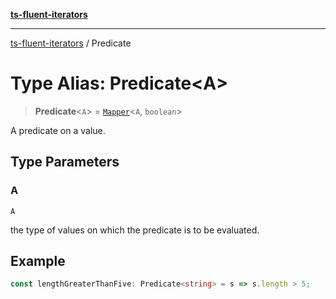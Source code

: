 [**ts-fluent-iterators**](../README.md)

---

[ts-fluent-iterators](../README.md) / Predicate

# Type Alias: Predicate\<A\>

> **Predicate**\<`A`\> = [`Mapper`](Mapper.md)\<`A`, `boolean`\>

A predicate on a value.

## Type Parameters

### A

`A`

the type of values on which the predicate is to be evaluated.

## Example

```ts
const lengthGreaterThanFive: Predicate<string> = s => s.length > 5;
```
